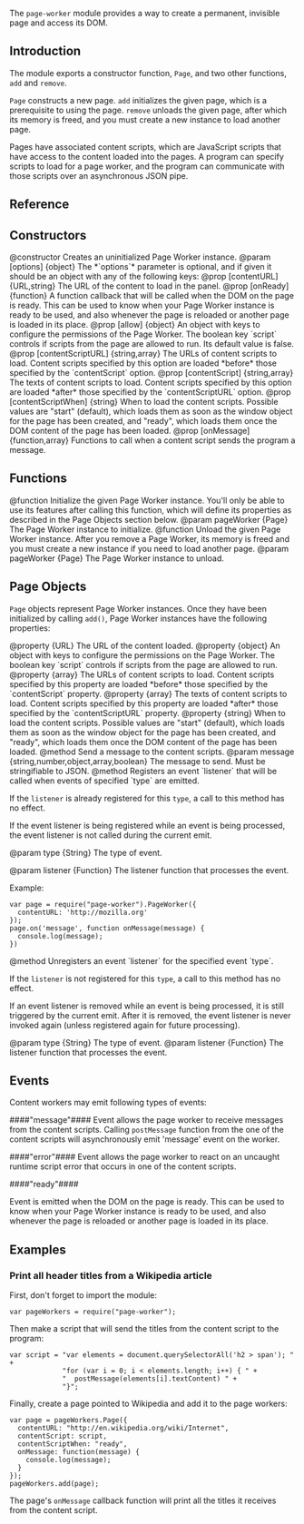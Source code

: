 <!-- contributed by Felipe Gomes [felipc@gmail.com] -->

The `page-worker` module provides a way to create a permanent, invisible page
and access its DOM.

Introduction
------------

The module exports a constructor function, `Page`, and two other functions,
`add` and `remove`.

`Page` constructs a new page.  `add` initializes the given page, which is a
prerequisite to using the page. `remove` unloads the given page, after which
its memory is freed, and you must create a new instance to load another page.

Pages have associated content scripts, which are JavaScript scripts that have
access to the content loaded into the pages.  A program can specify scripts
to load for a page worker, and the program can communicate with those scripts
over an asynchronous JSON pipe.

Reference
---------

Constructors
------------

<api name="Page">
@constructor
  Creates an uninitialized Page Worker instance.
@param [options] {object}
  The *`options`* parameter is optional, and if given it should be an object
  with any of the following keys:
  @prop [contentURL] {URL,string}
    The URL of the content to load in the panel.
  @prop [onReady] {function}
    A function callback that will be called when the DOM on the page is ready.
    This can be used to know when your Page Worker instance is ready to be used,
    and also whenever the page is reloaded or another page is loaded in its
    place.
  @prop [allow] {object}
    An object with keys to configure the permissions of the Page Worker.
    The boolean key `script` controls if scripts from the page
    are allowed to run. Its default value is false.
  @prop [contentScriptURL] {string,array}
    The URLs of content scripts to load.  Content scripts specified by this
    option are loaded *before* those specified by the `contentScript` option.
  @prop [contentScript] {string,array}
    The texts of content scripts to load.  Content scripts specified by this
    option are loaded *after* those specified by the `contentScriptURL` option.
  @prop [contentScriptWhen] {string}
    When to load the content scripts.
    Possible values are "start" (default), which loads them as soon as
    the window object for the page has been created, and "ready", which loads
    them once the DOM content of the page has been loaded.
  @prop [onMessage] {function,array}
    Functions to call when a content script sends the program a message.
</api>

Functions
---------

<api name="add">
@function
  Initialize the given Page Worker instance. You'll only be able to use its
  features after calling this function, which will define its properties
  as described in the Page Objects section below.
@param pageWorker {Page}
  The Page Worker instance to initialize.
</api>

<api name="remove">
@function
  Unload the given Page Worker instance. After you remove a Page Worker, its
  memory is freed and you must create a new instance if you need to load
  another page.
@param pageWorker {Page}
  The Page Worker instance to unload.
</api>

Page Objects
------------

`Page` objects represent Page Worker instances.  Once they have been initialized 
by calling `add()`, Page Worker instances have the following properties:


<api name="contentURL">
@property {URL}
The URL of the content loaded.
</api>

<api name="allow">
@property {object}
  An object with keys to configure the permissions on the Page Worker.
  The boolean key `script` controls if scripts from the page
  are allowed to run.
</api>

<api name="contentScriptURL">
@property {array}
The URLs of content scripts to load.  Content scripts specified by this property
are loaded *before* those specified by the `contentScript` property.
</api>

<api name="contentScript">
@property {array}
The texts of content scripts to load.  Content scripts specified by this
property are loaded *after* those specified by the `contentScriptURL` property.
</api>

<api name="contentScriptWhen">
@property {string}
When to load the content scripts.
Possible values are "start" (default), which loads them as soon as
the window object for the page has been created, and "ready", which loads
them once the DOM content of the page has been loaded.
</api>

<api name="postMessage">
@method
Send a message to the content scripts.
@param message {string,number,object,array,boolean}
The message to send.  Must be stringifiable to JSON.
</api>

<api name="on">
@method
Registers an event `listener` that will be called when events of
specified `type` are emitted.

If the `listener` is already registered for this `type`, a call to this
method has no effect.

If the event listener is being registered while an event is being processed,
the event listener is not called during the current emit.

@param type {String}
  The type of event.

@param listener {Function}
  The listener function that processes the event.
</api>

Example:

    var page = require("page-worker").PageWorker({
      contentURL: 'http://mozilla.org'
    });
    page.on('message', function onMessage(message) {
      console.log(message);
    })

<api name="removeListener">
@method
Unregisters an event `listener` for the specified event `type`.

If the `listener` is not registered for this `type`, a call to this
method has no effect.

If an event listener is removed while an event is being processed, it is
still triggered by the current emit. After it is removed, the event listener
is never invoked again (unless registered again for future processing).

@param type {String}
  The type of event.
@param listener {Function}
  The listener function that processes the event.
</api>

Events
------
Content workers may emit following types of events:

####"message"####
Event allows the page worker to receive messages from the content scripts.
Calling `postMessage` function from the one of the content scripts will
asynchronously emit 'message' event on the worker. 

####"error"####
Event allows the page worker to react on an uncaught runtime script error
that occurs in one of the content scripts.

####"ready"####

Event is emitted when the DOM on the page is ready. This can be used to know
when your Page Worker instance is ready to be used, and also whenever the page
is reloaded or another page is loaded in its place.

Examples
--------

### Print all header titles from a Wikipedia article ###

First, don't forget to import the module:

    var pageWorkers = require("page-worker");
    
Then make a script that will send the titles from the content script
to the program:

    var script = "var elements = document.querySelectorAll('h2 > span'); " +
                 "for (var i = 0; i < elements.length; i++) { " +
                 "  postMessage(elements[i].textContent) " +
                 "}";

Finally, create a page pointed to Wikipedia and add it to the page workers:

    var page = pageWorkers.Page({
      contentURL: "http://en.wikipedia.org/wiki/Internet",
      contentScript: script,
      contentScriptWhen: "ready",
      onMessage: function(message) {
        console.log(message);
      }
    });
    pageWorkers.add(page);

The page's `onMessage` callback function will print all the titles it receives
from the content script.
